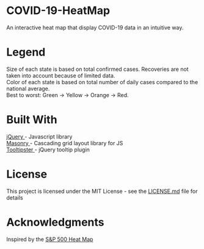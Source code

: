 # COVID-19-HeatMap
An interactive heat map that display COVID-19 data in an intuitive way.
# Legend
Size of each state is based on total confirmed cases. Recoveries are not taken into account because of limited data.<br />
Color of each state is based on total number of daily cases compared to the national average.<br />
Best to worst: Green -> Yellow -> Orange -> Red.
# Built With
<a href="https://jquery.com/">jQuery </a> - Javascript library <br />
<a href="https://masonry.desandro.com/">Masonry </a> - Cascading grid layout library for JS <br />
<a href="https://iamceege.github.io/tooltipster/">Tooltipster </a> - jQuery tooltip plugin
# License
This project is licensed under the MIT License - see the <a href="https://github.com/JamieScottC/COVID-19-HeatMap/blob/master/LICENSE">LICENSE.md</a> file for details
# Acknowledgments
Inspired by the <a href="https://finviz.com/map.ashx">S&P 500 Heat Map</a>
